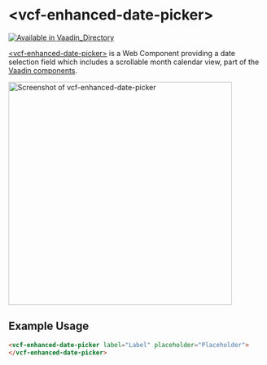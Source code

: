 
# &lt;vcf-enhanced-date-picker&gt;

[![Available in Vaadin_Directory](https://img.shields.io/vaadin-directory/v/vaadinvcf-enhanced-date-picker.svg)](https://vaadin.com/directory/component/vaadinvcf-enhanced-date-picker)

[&lt;vcf-enhanced-date-picker&gt;](https://vaadin.com/components/vcf-enhanced-date-picker) is a Web Component providing a date selection field which includes a scrollable month calendar view, part of the [Vaadin components](https://vaadin.com/components).


[<img src="https://raw.githubusercontent.com/vaadin/vcf-enhanced-date-picker/master/screenshot.png" width="439" alt="Screenshot of vcf-enhanced-date-picker">](https://vaadin.com/components/vcf-enhanced-date-picker)

## Example Usage
```html
<vcf-enhanced-date-picker label="Label" placeholder="Placeholder">
</vcf-enhanced-date-picker>
```

